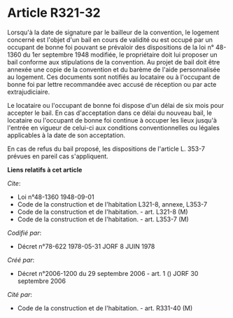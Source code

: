 # Article R321-32

Lorsqu'à la date de signature par le bailleur de la convention, le logement concerné est l'objet d'un bail en cours de
validité ou est occupé par un occupant de bonne foi pouvant se prévaloir des dispositions de la loi n° 48-1360 du 1er
septembre 1948 modifiée, le propriétaire doit lui proposer un bail conforme aux stipulations de la convention. Au projet de
bail doit être annexée une copie de la convention et du barème de l'aide personnalisée au logement. Ces documents sont
notifiés au locataire ou à l'occupant de bonne foi par lettre recommandée avec accusé de réception ou par acte
extrajudiciaire.

Le locataire ou l'occupant de bonne foi dispose d'un délai de six mois pour accepter le bail. En cas d'acceptation dans ce
délai du nouveau bail, le locataire ou l'occupant de bonne foi continue à occuper les lieux jusqu'à l'entrée en vigueur de
celui-ci aux conditions conventionnelles ou légales applicables à la date de son acceptation.

En cas de refus du bail proposé, les dispositions de l'article L. 353-7 prévues en pareil cas s'appliquent.

**Liens relatifs à cet article**

_Cite_:

  - Loi n°48-1360 1948-09-01
  - Code de la construction et de l'habitation L321-8, annexe, L353-7
  - Code de la construction et de l'habitation. - art. L321-8 (M)
  - Code de la construction et de l'habitation. - art. L353-7 (M)

_Codifié par_:

  - Décret n°78-622 1978-05-31 JORF 8 JUIN 1978

_Créé par_:

  - Décret n°2006-1200 du 29 septembre 2006 - art. 1 () JORF 30 septembre 2006

_Cité par_:

  - Code de la construction et de l'habitation. - art. R331-40 (M)
